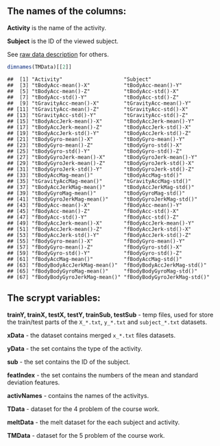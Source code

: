 The names of the columns:
---------------------------
**Activity** is the name of the activity. 

**Subject** is the ID of the viewed subject. 

See [raw data description](http://archive.ics.uci.edu/ml/datasets/Human+Activity+Recognition+Using+Smartphones) for others.


```r
dimnames(TMData)[[2]]
```

```
##  [1] "Activity"                    "Subject"                    
##  [3] "tBodyAcc-mean()-X"           "tBodyAcc-mean()-Y"          
##  [5] "tBodyAcc-mean()-Z"           "tBodyAcc-std()-X"           
##  [7] "tBodyAcc-std()-Y"            "tBodyAcc-std()-Z"           
##  [9] "tGravityAcc-mean()-X"        "tGravityAcc-mean()-Y"       
## [11] "tGravityAcc-mean()-Z"        "tGravityAcc-std()-X"        
## [13] "tGravityAcc-std()-Y"         "tGravityAcc-std()-Z"        
## [15] "tBodyAccJerk-mean()-X"       "tBodyAccJerk-mean()-Y"      
## [17] "tBodyAccJerk-mean()-Z"       "tBodyAccJerk-std()-X"       
## [19] "tBodyAccJerk-std()-Y"        "tBodyAccJerk-std()-Z"       
## [21] "tBodyGyro-mean()-X"          "tBodyGyro-mean()-Y"         
## [23] "tBodyGyro-mean()-Z"          "tBodyGyro-std()-X"          
## [25] "tBodyGyro-std()-Y"           "tBodyGyro-std()-Z"          
## [27] "tBodyGyroJerk-mean()-X"      "tBodyGyroJerk-mean()-Y"     
## [29] "tBodyGyroJerk-mean()-Z"      "tBodyGyroJerk-std()-X"      
## [31] "tBodyGyroJerk-std()-Y"       "tBodyGyroJerk-std()-Z"      
## [33] "tBodyAccMag-mean()"          "tBodyAccMag-std()"          
## [35] "tGravityAccMag-mean()"       "tGravityAccMag-std()"       
## [37] "tBodyAccJerkMag-mean()"      "tBodyAccJerkMag-std()"      
## [39] "tBodyGyroMag-mean()"         "tBodyGyroMag-std()"         
## [41] "tBodyGyroJerkMag-mean()"     "tBodyGyroJerkMag-std()"     
## [43] "fBodyAcc-mean()-X"           "fBodyAcc-mean()-Y"          
## [45] "fBodyAcc-mean()-Z"           "fBodyAcc-std()-X"           
## [47] "fBodyAcc-std()-Y"            "fBodyAcc-std()-Z"           
## [49] "fBodyAccJerk-mean()-X"       "fBodyAccJerk-mean()-Y"      
## [51] "fBodyAccJerk-mean()-Z"       "fBodyAccJerk-std()-X"       
## [53] "fBodyAccJerk-std()-Y"        "fBodyAccJerk-std()-Z"       
## [55] "fBodyGyro-mean()-X"          "fBodyGyro-mean()-Y"         
## [57] "fBodyGyro-mean()-Z"          "fBodyGyro-std()-X"          
## [59] "fBodyGyro-std()-Y"           "fBodyGyro-std()-Z"          
## [61] "fBodyAccMag-mean()"          "fBodyAccMag-std()"          
## [63] "fBodyBodyAccJerkMag-mean()"  "fBodyBodyAccJerkMag-std()"  
## [65] "fBodyBodyGyroMag-mean()"     "fBodyBodyGyroMag-std()"     
## [67] "fBodyBodyGyroJerkMag-mean()" "fBodyBodyGyroJerkMag-std()"
```

The scrypt variables:
---------------------
**trainY, trainX, testX, testY, trainSub, testSub** - temp files, used for store the train/test parts of the `X_*.txt`, `y_*.txt` and `subject_*.txt` datasets.

**xData** - the dataset contains merged `x_*.txt` files datasets.

**yData** - the set contains the type of the activity.

**sub** - the set contains the ID of the subject.

**featIndex** - the set contains the numbers of the mean and standard deviation features.

**activNames** - contains the names of the activitys.

**TData** - dataset for the 4 problem of the course work.

**meltData** - the melt dataset for the each subject and activity.

**TMData** - dataset for the 5 problem of the course work.
